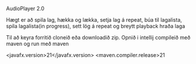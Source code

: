 AudioPlayer 2.0

Hægt er að spila lag, hækka og lækka, setja lag á repeat, búa til lagalista, spila lagalista(in progress),
sett lög á repeat og breytt playback hraða laga



Til að keyra forritið cloneið eða downloadið zip. Opnið i intellij compileið með maven og run með maven

<javafx.version>21</javafx.version>
<maven.compiler.release>21
